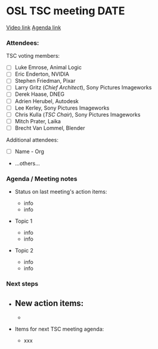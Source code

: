 <!-- SPDX-License-Identifier: CC-BY-4.0 -->
<!-- Copyright Contributors to the Open Shading Language Project. -->

# OSL TSC meeting DATE

[Video link](https://zoom.us/j/100511909)
[Agenda link](https://docs.google.com/document/d/1yf0bG6eoE2EvKZBNZX3nskdTvu99ADTDTNOknCDJd1I/)

### Attendees:

TSC voting members:
  * [ ] Luke Emrose, Animal Logic
  * [ ] Eric Enderton, NVIDIA
  * [ ] Stephen Friedman, Pixar
  * [ ] Larry Gritz (_Chief Architect_), Sony Pictures Imageworks
  * [ ] Derek Haase, DNEG
  * [ ] Adrien Herubel, Autodesk
  * [ ] Lee Kerley, Sony Pictures Imageworks
  * [ ] Chris Kulla (_TSC Chair_), Sony Pictures Imageworks
  * [ ] Mitch Prater, Laika
  * [ ] Brecht Van Lommel, Blender

Additional attendees:

  * [ ] Name - Org
  * ...others...


### Agenda / Meeting notes

* Status on last meeting's action items:
    - info
    - info

* Topic 1
    - info
    - info

* Topic 2
    - info
    - info


### Next steps

* New action items:
    -
    -

* Items for next TSC meeting agenda:
    - xxx
